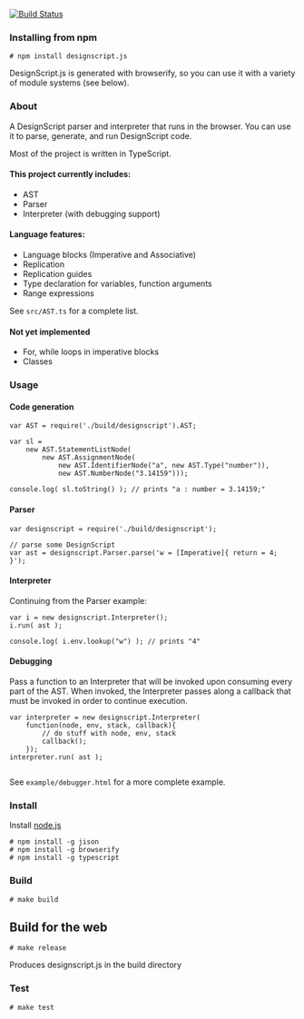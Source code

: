 [![Build Status](https://travis-ci.org/pboyer/verb.svg?branch=master)](https://travis-ci.org/pboyer/verb)

### Installing from npm

```
# npm install designscript.js
```
DesignScript.js is generated with browserify, so you can use it with a variety of module systems (see below).


### About

A DesignScript parser and interpreter that runs in the browser. You can use it to parse, generate, and run DesignScript code.

Most of the project is written in TypeScript.

#### This project currently includes:

* AST
* Parser
* Interpreter (with debugging support)

#### Language features:

* Language blocks (Imperative and Associative)
* Replication
* Replication guides
* Type declaration for variables, function arguments
* Range expressions

See `src/AST.ts` for a complete list.

#### Not yet implemented

* For, while loops in imperative blocks
* Classes

### Usage

#### Code generation

```
var AST = require('./build/designscript').AST;

var sl = 
	new AST.StatementListNode(
		new AST.AssignmentNode(
			new AST.IdentifierNode("a", new AST.Type("number")),
			new AST.NumberNode("3.14159")));
		
console.log( sl.toString() ); // prints "a : number = 3.14159;"

```

#### Parser

```
var designscript = require('./build/designscript');

// parse some DesignScript
var ast = designscript.Parser.parse('w = [Imperative]{ return = 4; }'); 
```

#### Interpreter

Continuing from the Parser example:

```
var i = new designscript.Interpreter();
i.run( ast ); 

console.log( i.env.lookup("w") ); // prints "4"
```

#### Debugging

Pass a function to an Interpreter that will be invoked upon consuming every part of the AST. When invoked, the Interpreter passes along a callback that must be invoked in order to continue execution.

```
var interpreter = new designscript.Interpreter(
	function(node, env, stack, callback){
		// do stuff with node, env, stack
		callback();
	});
interpreter.run( ast ); 
 
```

See `example/debugger.html` for a more complete example.

### Install

Install [node.js](http://www.nodejs.org)

```
# npm install -g jison
# npm install -g browserify
# npm install -g typescript
```

### Build

```
# make build
```

## Build for the web

```
# make release
```
Produces designscript.js in the build directory

### Test

```
# make test
```
